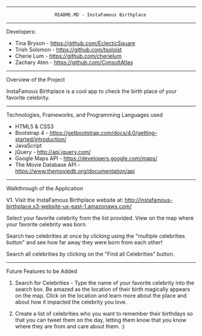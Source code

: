 ************************************************************************
                      README.MD - InstaFamous Birthplace
************************************************************************

Developers:
- Tina Bryson - https://github.com/EclecticSquare
- Trish Solomon - https://github.com/tsoloist
- Cherie Lum - https://github.com/cherielum
- Zachary Aten - https://github.com/ConsultAtlas

************************************************************************

Overview of the Project

InstaFamous Birthplace is a cool app to check the birth place of your favorite celebrity.

************************************************************************

Technologies, Frameworks, and Programming Languages used

- HTML5 & CSS3
- Bootstrap 4 - https://getbootstrap.com/docs/4.0/getting-started/introduction/
- JavaScript
- jQuery - http://api.jquery.com/
- Google Maps API - https://developers.google.com/maps/
- The Movie Database API - https://www.themoviedb.org/documentation/api

************************************************************************

Walkthrough of the Application

V1.
Visit the InstaFamous Birthplace website at: http://instafamous-birthplace.s3-website-us-east-1.amazonaws.com/

Select your favorite celebrity from the list provided. View on the map where your favorite celebrity was born.

Search two celebrities at once by clicking using the "multiple celebrities button" and see how far away they were born from each other!

Search all celebrities by clicking on the "Find all Celebrities" button.

************************************************************************

Future Features to be Added

1. Search for Celebrities - Type the name of your favorite celebrity into the search box. Be amazed as the location of their birth magically appears on the map. Click on the location and learn more about the place and about how it impacted the celebrity you love.

2. Create a list of celebrities who you want to remember their birthdays so that you can tweet them on the day, letting them know that you know where they are from and care about them. :)
